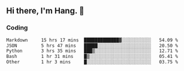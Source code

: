 ## Hi there, I'm Hang. 👋

### Coding

<!--START_SECTION:waka-->

```txt
Markdown     15 hrs 17 mins  █████████████▓░░░░░░░░░░░   54.09 %
JSON         5 hrs 47 mins   █████░░░░░░░░░░░░░░░░░░░░   20.50 %
Python       3 hrs 35 mins   ███▒░░░░░░░░░░░░░░░░░░░░░   12.71 %
Bash         1 hr 31 mins    █▒░░░░░░░░░░░░░░░░░░░░░░░   05.41 %
Other        1 hr 3 mins     █░░░░░░░░░░░░░░░░░░░░░░░░   03.75 %
```

<!--END_SECTION:waka-->
